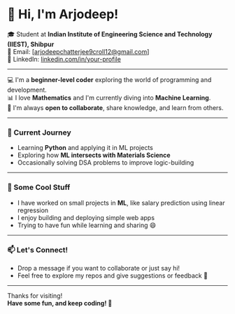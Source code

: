 # 👋 Hi, I'm Arjodeep!

🎓 Student at **Indian Institute of Engineering Science and Technology (IIEST), Shibpur**  
📧 Email: [arjodeepchatterjee9croll12@gmail.com]  
🔗 LinkedIn: [linkedin.com/in/your-profile](https://www.linkedin.com/in/arjodeep-chatterjee/)

---

💻 I'm a **beginner-level coder** exploring the world of programming and development.  
📊 I love **Mathematics** and I'm currently diving into **Machine Learning**.  
🤝 I'm always **open to collaborate**, share knowledge, and learn from others.

---

### 🌱 Current Journey
- Learning **Python** and applying it in ML projects  
- Exploring how **ML intersects with Materials Science**  
- Occasionally solving DSA problems to improve logic-building

---

### 🚀 Some Cool Stuff
- I have worked on small projects in **ML**, like salary prediction using linear regression  
- I enjoy building and deploying simple web apps  
- Trying to have fun while learning and sharing 😄

---

### 📫 Let's Connect!
- Drop a message if you want to collaborate or just say hi!
- Feel free to explore my repos and give suggestions or feedback 🙌

---

Thanks for visiting!  
**Have some fun, and keep coding! 🚀**
